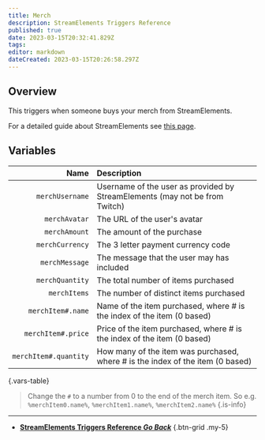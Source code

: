 ```yaml
---
title: Merch
description: StreamElements Triggers Reference
published: true
date: 2023-03-15T20:32:41.829Z
tags: 
editor: markdown
dateCreated: 2023-03-15T20:26:58.297Z
---
```


## Overview
This triggers when someone buys your merch from StreamElements.

For a detailed guide about StreamElements see [this page](/Integrations/StreamElements).

## Variables
Name | Description
----:|:------------
`merchUsername` | Username of the user as provided by StreamElements (may not be from Twitch)
`merchAvatar` | The URL of the user's avatar
`merchAmount` | The amount of the purchase
`merchCurrency` | The 3 letter payment currency code
`merchMessage` | The message that the user may has included
`merchQuantity` | The total number of items purchased
`merchItems` | The number of distinct items purchased
`merchItem#.name` | Name of the item purchased, where # is the index of the item (0 based)
`merchItem#.price` | Price of the item purchased, where # is the index of the item (0 based)
`merchItem#.quantity` | How many of the item was purchased, where # is the index of the item (0 based)
{.vars-table}

> Change the `#` to a number from 0 to the end of the merch item. So e.g. `%merchItem0.name%`, `%merchItem1.name%`, `%merchItem2.name%`
{.is-info}

---

- [<i class="mdi mdi-chevron-left"></i>**StreamElements Triggers Reference *Go Back***](/Triggers/StreamElements)
{.btn-grid .my-5}